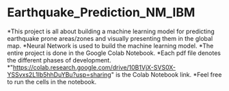# Earthquake_Prediction_NM_IBM
  *This project is all about building a machine learning model for predicting earthquake prone areas/zones and visually presenting them in the global map.
  *Neural Network is used to build the machine learning model.
  *The entire project is done in the Google Colab Notebook.
  *Each pdf file denotes the different phases of development.
  *"https://colab.research.google.com/drive/10B1VjX-SVS0X-YSSvxs2L1Ib5hhDuYBu?usp=sharing" is the Colab Notebook link.
  *Feel free to run the cells in the notebook.

